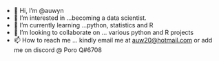 - 👋 Hi, I’m @auwyn
- 👀 I’m interested in ...becoming a data scientist.
- 🌱 I’m currently learning ...python, statistics and R
- 💞️ I’m looking to collaborate on ... various python and R projects
- 📫 How to reach me ... kindly email me at auw20@hotmail.com or add me on discord @ Poro Q#6708

<!---
auwyn/auwyn is a ✨ special ✨ repository because its `README.md` (this file) appears on your GitHub profile.
You can click the Preview link to take a look at your changes.
--->

